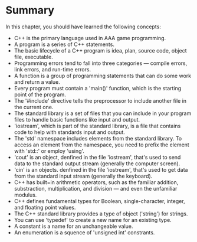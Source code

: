 # Summary
In this chapter, you  should have learned the following concepts:
- C++ is the primary language used in AAA game programming.
- A program is a series of C++ statements.
- The basic lifecycle of a C++ program is idea, plan, source code, object file, executable.
- Programming errors tend to fall into three categories — compile errors, link errors, and run-time errors.
- A function is a group of programming statements that can do some work and return a value.
- Every program must contain a 'main()' function, which is the starting point of the program.
- The '#include' directive tells the preprocessor to include another file in the current one. 
- The standard library is a set of files that you can include in your program files to handle basic functions like input and output.
- 'iostream', which is part of the standard library, is a file that contains code to help with standards input and output.
- The 'std' namespace includes elements from the standard library. To access an element from the namespace, you need to prefix the element with 'std::' or employ 'using'.
- 'cout' is an object, denfined in the file 'iostream', that's used to send data to the standard output stream (generally the computer screen).
- 'cin' is an objects. denfined in the file 'iostream', that's used to get data from the standard input stream (generally the keyboard).
- C++ has built=in arithmetic operators, such as the familiar addition, substraction, multiplication, and division — and even the unfamiliar modulus.
- C++ defines fundamental types for Boolean, single-character, integer, and floating point values.
- The C++ standard library provides a type of object ('string') for strings.
- You can use 'typedef' to create a new name for an existing type.
- A constant is a name for an unchangeable value.
- An enumeration is a squence of 'unsigned int' constrants.